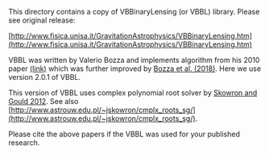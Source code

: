 This directory contains a copy of VBBinaryLensing (or VBBL) library. Please see original release:

[http://www.fisica.unisa.it/GravitationAstrophysics/VBBinaryLensing.htm](http://www.fisica.unisa.it/GravitationAstrophysics/VBBinaryLensing.htm)

VBBL was written by Valerio Bozza and implements algorithm from his 2010 paper 
[(link)](https://ui.adsabs.harvard.edu/abs/2010MNRAS.408.2188B/abstract) which was further improved by [Bozza et al. (2018)](https://ui.adsabs.harvard.edu/abs/2018MNRAS.479.5157B/abstract). Here we use version 2.0.1 of VBBL.

This version of VBBL uses complex polynomial root solver by 
[Skowron and Gould 2012](https://arxiv.org/abs/1203.1034). See also 
[http://www.astrouw.edu.pl/~jskowron/cmplx_roots_sg/](http://www.astrouw.edu.pl/~jskowron/cmplx_roots_sg/).

Please cite the above papers if the VBBL was used for your published research.


